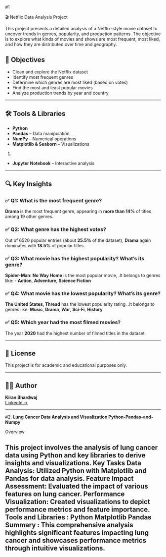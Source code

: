 #1  

🎬 Netflix Data Analysis Project

This project presents a detailed analysis of a Netflix-style movie dataset to uncover trends in genres, popularity, and production patterns. The objective is to explore what kinds of movies and shows are most frequent, most liked, and how they are distributed over time and geography.


## 🎯 Objectives

- Clean and explore the Netflix dataset
- Identify most frequent genres
- Determine which genres are most liked (based on votes)
- Find the most and least popular movies
- Analyze production trends by year and country

---

## 🛠️ Tools & Libraries

- **Python**
- **Pandas** – Data manipulation
- **NumPy** – Numerical operations
- **Matplotlib & Seaborn** – Visualizations
1.

  - **Jupyter Notebook** – Interactive analysis

---

## 🔍 Key Insights

### ✅ Q1: What is the most frequent genre?
**Drama** is the most frequent genre, appearing in **more than 14%** of titles among 19 other genres.

### ✅ Q2: What genre has the highest votes?
Out of 6520 popular entries (about **25.5%** of the dataset), **Drama** again dominates with **18.5%** of popular titles.

### ✅ Q3: What movie has the highest popularity? What’s its genre?
**Spider-Man: No Way Home** is the most popular movie, 
.It belongs to genres like: - **Action**, **Adventure**, **Science Fiction**

### ✅ Q4: What movie has the lowest popularity? What’s its genre?
**The United States, Thread** has the lowest popularity rating. 
.It belongs to genres like: **Music**, **Drama**, **War**, **Sci-Fi**, **History**

### ✅ Q5: Which year had the most filmed movies?
The year **2020** had the highest number of filmed titles in the dataset.

---

## 📎 License

This project is for academic and educational purposes only.

---

## 🙋‍♀️ Author

**Kiran Bhardwaj**  
[LinkedIn →](https://www.linkedin.com/in/kiran-bhardwaj-b34a29317/)

-----------------------------------------------------------------------------------------------------------------------------------------------------------------------------------------------------------------

#2. **Lung Cancer Data Analysis and Visualization Python-Pandas-and-Numpy**


Overview 

This project involves the analysis of lung cancer data using Python and key libraries to derive insights and visualizations.
Key Tasks Data Analysis: Utilized Python with Matplotlib and Pandas for data analysis. 
Feature Impact Assessment: Evaluated the impact of various features on lung cancer. Performance Visualization: Created visualizations to depict performance metrics and feature importance. 
Tools and Libraries : Python Matplotlib Pandas 
Summary : This comprehensive analysis highlights significant features impacting lung cancer and showcases performance metrics through intuitive visualizations.
-----------------------------------------------------------------------------------------------------------------------------------------------------------------------------------------------------------------

